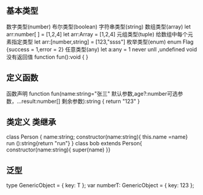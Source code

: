 ## 基本类型
   数字类型(number)
   布尔类型(boolean) 
   字符串类型(string)
   数组类型(array)    let arr:number[ ] = [1,2,4]    let arr:Array<number> = [1,2,4]
   元组类型(tuple) 给数组中每个元素指定类型  let arr:[number,string] = [123,"ssss"]
   枚举类型(enum)  enum Flag {success = 1,error  = 2}
   任意类型(any) let a:any = 1
   never unll ,undefined
   void 没有返回值  function fun():void { }
  
  ## 定义函数
函数声明 function fun(name:string="张三" 默认参数,age?:number可选参数，...result:number[] 剩余参数):string { return "123" }

## 类定义 类继承
class Person {
   name:string;
   constructor(name:string){ this.name =name}
   run ():string{return "run"}
}
class bob extends Person{ constructor(name:string){
  super(name)
}}

## 泛型
type GenericObject<T> = { key: T };
var numberT: GenericObject<number> = { key: 123 };